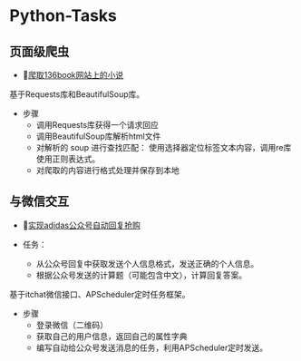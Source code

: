 # Python-Tasks
## 页面级爬虫
-  :cherry_blossom:[爬取136book网站上的小说](https://github.com/Mathilda11/Python-Tasks/tree/master/crawl_novel)

基于Requests库和BeautifulSoup库。

- 步骤
   - 调用Requests库获得一个请求回应
   - 调用BeautifulSoup库解析html文件
   - 对解析的 soup 进行查找匹配：
      使用选择器定位标签文本内容，调用re库使用正则表达式。
    - 对爬取的内容进行格式处理并保存到本地

## 与微信交互
-  :palm_tree:[实现adidas公众号自动回复抢购](https://github.com/Mathilda11/Python-Tasks/tree/master/wechat)  

- 任务：
   - 从公众号回复中获取发送个人信息格式，发送正确的个人信息。
   - 根据公众号发送的计算题（可能包含中文），计算回复答案。

基于itchat微信接口、APScheduler定时任务框架。
- 步骤
   - 登录微信（二维码）
   - 获取自己的用户信息，返回自己的属性字典
   - 编写自动给公众号发送消息的任务，利用APScheduler定时发送。

